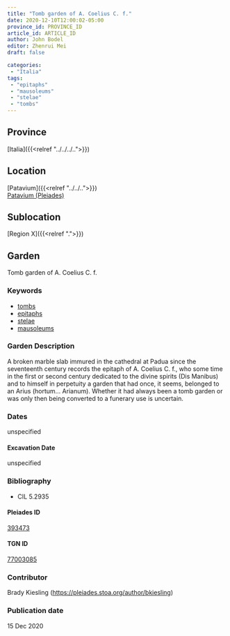 ```yaml
---
title: "Tomb garden of A. Coelius C. f."
date: 2020-12-10T12:00:02-05:00
province_id: PROVINCE_ID
article_id: ARTICLE_ID
author: John Bodel
editor: Zhenrui Mei
draft: false

categories:
 - "Italia"
tags:
 - "epitaphs"
 - "mausoleums"
 - "stelae"
 - "tombs"
---
```


## Province

[Italia]({{<relref "../../../..">}})

<!--### Province Description-->

<!-- DESCRIPTION -->


## Location

[Patavium]({{<relref "../../..">}}) \
[Patavium (Pleiades)](https://pleiades.stoa.org/places/393473)

<!--### Location Description-->

<!-- LEAVE THIS BLANK FOR NOW -->

## Sublocation

[Region X]({{<relref ".">}})

<!--### Sublocation Description-->

<!-- DESCRIPTION -->


## Garden

Tomb garden of A. Coelius C. f.

### Keywords

- [tombs](http://vocab.getty.edu/page/aat/300005926)
- [epitaphs](http://vocab.getty.edu/page/aat/300028729)
- [stelae](http://vocab.getty.edu/page/aat/300007023)
- [mausoleums](http://vocab.getty.edu/page/aat/300005891)

### Garden Description

A broken marble slab immured in the cathedral at Padua since the seventeenth century records the epitaph of A. Coelius C. f., who some time in the first or second century dedicated to the divine spirits (Dis Manibus) and to himself in perpetuity a garden that had once, it seems, belonged to an Arius (hortum… Arianum). Whether it had always been a tomb garden or was only then being converted to a funerary use is uncertain.

<!--### Maps-->

<!--
OLD WAY (DO NOT USE)
![alt_text](../../images/image_name.ext)
*CAPTION*

NEW WAY ↓↓↓↓
{{< figure src="../../images/image_name.ext" alt="ALT_TEXT" title="CAPTION" >}}
-->

### Dates

unspecified

#### Excavation Date

unspecified

### Bibliography

* CIL 5.2935

<!--#### Periodo ID-->

<!-- [PERIODO_ID](https://pleiades.stoa.org/places/PLEIADES_ID) -->

#### Pleiades ID

[393473](https://pleiades.stoa.org/places/393473)

#### TGN ID

[77003085](http://vocab.getty.edu/page/tgn/7003085)

### Contributor

Brady Kiesling (https://pleiades.stoa.org/author/bkiesling)

### Publication date

15 Dec 2020

<!--### Related articles-->

<!-- Links to other related articles. Leave blank for now -->